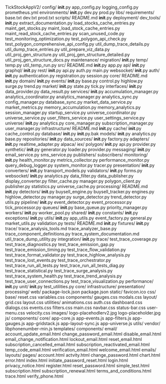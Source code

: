 TickStockAppV2/
config/
    __init__.py
    app_config.py
    logging_config.py
    prometheus.yml
    environments/
        __init__.py
        dev.py
        prod.py
libs/
requirements/
    base.txt
    dev.txt
    prod.txt
scripts/
    README.md
    __init__.py
    deployment/
    dev_tools/
        __init__.py
        extract_documentation.py
        load_stocks_cache_entries.py
        maint_get_stocks.py
        maint_load_stock_cache_entries.py
        maint_read_stock_cache_entries.py
        scan_unused_code.py
        test_monitoring_optimization.py
        test_polygon_api_check.py
        test_polygon_comprehensive_api_config.py
        util_dump_trace_details.py
        util_dump_trace_entries.py
        util_prepare_viz_data.py
        util_proj_gen_structure.py
        util_proj_gen_structure_detailed.py
        util_proj_gen_structure_docs.py
    maintenance/
    migration/
        __init__.py
    temp/
        temp.py
        util_temp_run.py
src/
    README.md
    __init__.py
    app.py
    api/
        __init__.py
        graphql/
            __init__.py
        rest/
            __init__.py
            api.py
            auth.py
            main.py
        websocket/
            __init__.py
    auth/
        __init__.py
        authentication.py
        registration.py
        session.py
    core/
        README.md
        __init__.py
        domain/
            __init__.py
            events/
                __init__.py
                base.py
                control.py
                highlow.py
                surge.py
                trend.py
            market/
                __init__.py
                state.py
                tick.py
        interfaces/
            __init__.py
            data_provider.py
            data_result.py
        services/
            __init__.py
            accumulation_manager.py
            analytics_coordinator.py
            analytics_manager.py
            analytics_sync.py
            config_manager.py
            database_sync.py
            market_data_service.py
            market_metrics.py
            memory_accumulation.py
            memory_analytics.py
            session_manager.py
            startup_service.py
            universe_coordinator.py
            universe_service.py
            user_filters_service.py
            user_settings_service.py
            universe/
                __init__.py
                analytics.py
                core_manager.py
                subscription_manager.py
                user_manager.py
    infrastructure/
        README.md
        __init__.py
        cache/
            __init__.py
            cache_control.py
        database/
            __init__.py
            __init__.py.bak
            models/
                __init__.py
                analytics.py
                base.py
            repositories/
                __init__.py
        data_sources/
            __init__.py
            factory.py
            adapters/
                __init__.py
                realtime_adapter.py
            alpaca/
            iex/
            polygon/
                __init__.py
                api.py
                provider.py
            synthetic/
                __init__.py
                generator.py
                loader.py
                provider.py
        messaging/
            __init__.py
            email_service.py
            sms_service.py
            publishers/
            subscribers/
    monitoring/
        __init__.py
        health_monitor.py
        metrics_collector.py
        performance_monitor.py
        query_debug_logger.py
        system_monitor.py
        tracer.py
    presentation/
        __init__.py
        converters/
            __init__.py
            transport_models.py
        validators/
            __init__.py
            forms.py
        websocket/
            __init__.py
            analytics.py
            data_filter.py
            data_publisher.py
            display_converter.py
            filter_cache.py
            manager.py
            polygon_client.py
            publisher.py
            statistics.py
            universe_cache.py
    processing/
        README.md
        __init__.py
        detectors/
            __init__.py
            buysell_engine.py
            buysell_tracker.py
            engines.py
            highlow_detector.py
            manager.py
            surge_detector.py
            trend_detector.py
            utils.py
        pipeline/
            __init__.py
            event_detector.py
            event_processor.py
            tick_processor.py
        queues/
            __init__.py
            base_queue.py
            priority_manager.py
        workers/
            __init__.py
            worker_pool.py
    shared/
        __init__.py
        constants/
            __init__.py
        exceptions/
            __init__.py
        utils/
            __init__.py
            app_utils.py
            event_factory.py
            general.py
            market_utils.py
            validation.py
tests/
    README.md
    __init__.py
    fixtures/
        __init__.py
        trace/
            trace_analysis_tools.md
            trace_analyzer_base.py
            trace_component_definitions.py
            trace_system_documentation.md
            util_trace_dump_utility.py
    integration/
        __init__.py
        trace/
            test_trace_coverage.py
            test_trace_diagnostics.py
            test_trace_emission_gap.py
            test_trace_emission_timing.py
            test_trace_flow_validation.py
            test_trace_format_validator.py
            test_trace_highlow_analysis.py
            test_trace_lost_events.py
            test_trace_orchestrator.py
            test_trace_run_all_tests.py
            test_trace_run_all_tests_diag.py
            test_trace_statistical.py
            test_trace_surge_analysis.py
            test_trace_system_health.py
            test_trace_trend_analysis.py
            test_trace_user_connections.py
            test_trace_visualization.py
    performance/
        __init__.py
    unit/
        __init__.py
        test_utilities.py
        core/
        infrastructure/
        presentation/
        processing/
web/
    package-lock.json
    package.json
    static/
        favicon.ico
        css/
            base/
                reset.css
                variables.css
            components/
                gauges.css
                modals.css
            layout/
                grid.css
                layout.css
            utilities/
                animations.css
                auth.css
                dashboard.css
                dialogs.css
                events.css
                filters.css
                main.css
                navbar.css
                status-bar.css
                user-menu.css
                velocity.css
        images/
            logo-placehodlerv2.jpg
            logo-placeholder.jpg
        js/
            components/
            core/
                app-core.js
                app-events.js
                app-filters.js
                app-gauges.js
                app-gridstack.js
                app-layout-sync.js
                app-universe.js
            utils/
            vendor/
                libphonenumber-min.js
    templates/
        components/
        email/
            account_update_email.html
            change_password_email.html
            disable_email.html
            email_change_notification.html
            lockout_email.html
            reset_email.html
            subscription_cancelled_email.html
            subscription_reactivated_email.html
            temp_code_email.html
            verification_email.html
            welcome_email.html
        emails/
        layouts/
        pages/
            account.html
            actvity.html
            change_password.html
            chart.html
            error.html
            index.html
            initiate_password_reset.html
            login.html
            privacy_notice.html
            register.html
            reset_password.html
            simple_test.html
            subscription.html
            subscription_renewal.html
            terms_and_conditions.html
            trace.html
            verify_phone.html

